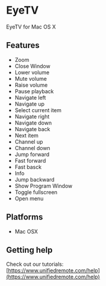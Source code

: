 # EyeTV
EyeTV for Mac OS X

## Features
*  Zoom
*  Close Window
*  Lower volume
*  Mute volume
*  Raise volume
*  Pause playback
*  Navigate left
*  Navigate up
*  Select current item
*  Navigate right
*  Navigate down
*  Navigate back
*  Next item
*  Channel up
*  Channel down
*  Jump forward
*  Fast forward
*  Fast basck
*  Info
*  Jump backward
*  Show Program Window
*  Toggle fullscreen
*  Open menu

## Platforms
* Mac OSX

## Getting help
Check out our tutorials: <br>
[https://www.unifiedremote.com/help](https://www.unifiedremote.com/help)

